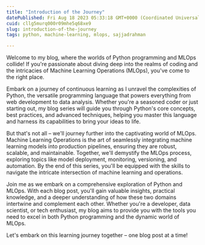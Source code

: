 ```yaml
---
title: "Introduction of the Journey"
datePublished: Fri Aug 18 2023 05:33:18 GMT+0000 (Coordinated Universal Time)
cuid: cllg5murq000r09mhe5q68xe9
slug: introduction-of-the-journey
tags: python, machine-learning, mlops, sajjadrahman

---
```


Welcome to my blog, where the worlds of Python programming and MLOps collide! If you're passionate about diving deep into the realms of coding and the intricacies of Machine Learning Operations (MLOps), you've come to the right place.

Embark on a journey of continuous learning as I unravel the complexities of Python, the versatile programming language that powers everything from web development to data analysis. Whether you're a seasoned coder or just starting out, my blog series will guide you through Python's core concepts, best practices, and advanced techniques, helping you master this language and harness its capabilities to bring your ideas to life.

But that's not all – we'll journey further into the captivating world of MLOps. Machine Learning Operations is the art of seamlessly integrating machine learning models into production pipelines, ensuring they are robust, scalable, and maintainable. Together, we'll demystify the MLOps process, exploring topics like model deployment, monitoring, versioning, and automation. By the end of this series, you'll be equipped with the skills to navigate the intricate intersection of machine learning and operations.

Join me as we embark on a comprehensive exploration of Python and MLOps. With each blog post, you'll gain valuable insights, practical knowledge, and a deeper understanding of how these two domains intertwine and complement each other. Whether you're a developer, data scientist, or tech enthusiast, my blog aims to provide you with the tools you need to excel in both Python programming and the dynamic world of MLOps.

Let's embark on this learning journey together – one blog post at a time!